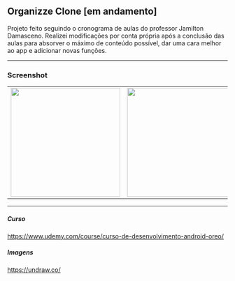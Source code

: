 ## Organizze Clone [em andamento]

Projeto feito seguindo o cronograma de aulas do professor Jamilton Damasceno. Realizei modificações por conta própria após a conclusão das aulas para absorver
o máximo de conteúdo possível, dar uma cara melhor ao app e adicionar novas funções.

<hr>

### Screenshot

<table>
  <row>
    <td>
      <img src="https://i.imgur.com/vFOo9P2.jpg" width="250">
    </td>
    <td>
      <img src="https://i.imgur.com/0qOI2di.jpg" width="250">
    </td>
  </row>
</table>

<hr>


##### Curso
https://www.udemy.com/course/curso-de-desenvolvimento-android-oreo/

##### Imagens
https://undraw.co/
